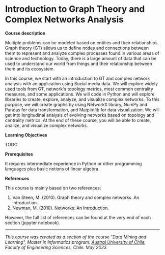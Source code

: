 # Introduction to Graph Theory and Complex Networks Analysis

**Course description**

Multiple problems can be modeled based on entities and their relationships. Graph theory (GT) allows us to define nodes and connections between them to represent and analyze complex processes found in various areas of science and technology. Today, there is a large amount of data that can be used to understand our world from things and their relationship between them and its ecosystem.

In this course, we start with an introduction to GT and complex network analysis with an application using Social media data. We will explore widely used tools from GT, network's topology metrics, most common centrality measures, and some applications. We will code in Python and will explore libraries to create, explore, analyze, and visualize complex networks. To this purpose, we will create graphs by using NetworkX library, NumPy and Pandas for data transformation, and Matplotlib for data visualization. We will get into longitudinal analysis of evolving networks based on topology and centrality metrics. At the end of these course, you will be able to create, analize, and visualize complex networks.

**Learning Objectives**

TODO


**Prerequisites**

It requires intermediate experience in Python or other programming languages plus basic notions of linear algebra.

**References**

This course is mainly based on two references:
1. Van Steen, M. (2010). Graph theory and complex networks. An introduction.
2. Newman, M. (2010). Networks: An Introduction.

However, the full list of references can be found at the very end of each section (jupyter notebook).

---

_This course was created as a section of the course "Data Mining and Learning", Master in Informatics program, [Austral University of Chile](http://www.ingenieria.uach.cl/postgrado/min.html), Faculty of Engineering Sciences, Chile. May 2023._
